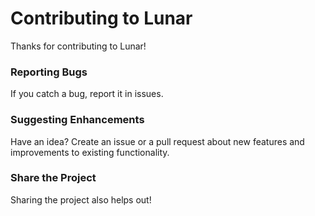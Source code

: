 # Contributing to Lunar

Thanks for contributing to Lunar!

### Reporting Bugs

If you catch a bug, report it in issues.

### Suggesting Enhancements

Have an idea? Create an issue or a pull request about new features and improvements to existing functionality.

### Share the Project

Sharing the project also helps out!
